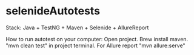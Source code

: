 # selenideAutotests


Stack:
Java + TestNG + Maven + Selenide + AllureReport

How to run autotest on your computer:
Open project. 
Brew install maven.
"mvn clean test" in project terminal.
For Allure report "mvn allure:serve"

